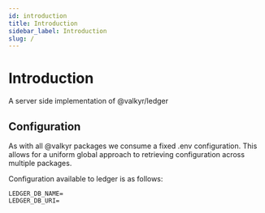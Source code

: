 ```yaml
---
id: introduction
title: Introduction
sidebar_label: Introduction
slug: /
---
```


# Introduction

A server side implementation of @valkyr/ledger

## Configuration

As with all @valkyr packages we consume a fixed .env configuration. This allows for a uniform global approach to retrieving configuration across multiple packages.

Configuration available to ledger is as follows:

```
LEDGER_DB_NAME=
LEDGER_DB_URI=
```
